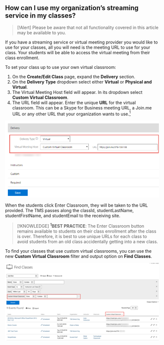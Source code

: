 ## How can I use my organization’s streaming service in my classes?

> [!Alert] Please be aware that not all functionality covered in this article may be available to you.

If you have a streaming service or virtual meeting provider you would like to use for your classes, all you will need is the meeting URL to use for your class. Your students will be able to access the virtual meeting from their class enrollment. 

To set your class up to use your own virtual classroom:
1. On the **Create/Edit Class** page, expand the **Delivery** section.
1. On the **Delivery Type** dropdown select either **Virtual** or **Physical and Virtual**.
1. The Virtual Meeting Host field will appear. In its dropdown select **Custom Virtual Classroom**.
1. The URL field will appear. Enter the unique **URL** for the virtual classroom. This can be a Skype for Business meeting URL, a Join.me URL or any other URL that your organization wants to use.<a href="#note1"><sup>1</sup></a>

![](/tms/images/virtual-delivery.png)

When the students click Enter Classroom, they will be taken to the URL provided. The TMS passes along the classId, studentLastName, studentFirstName, and studentEmail to the receiving site.

> [!KNOWLEDGE] **<sup>1</sup>BEST PRACTICE**: The Enter Classroom button remains available to students on their class enrollment after the class is over. Therefore, it is best to use unique URLs for each class to avoid students from an old class accidentally getting into a new class.

To find your classes that use custom virtual classrooms, you can use the new **Custom Virtual Classroom** filter and output option on **Find Classes**.

![](/tms/images/find-custom-virtual-classroom.png)
